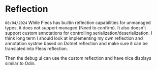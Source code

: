 # Reflection

`08/04/2024`
While Flecs has builtin reflection capabilities for unmanaged types, it does not support managed (Need to confirm).
It also doesn't support custom annotations for controlling serialization/deserialization. I think long term I should
look at implementing my own reflection and annotation systme based on Dotnet reflection and make sure it can be translated
into Flecs reflection. 

Then the debug ui can use the custom reflection and have nice displays similar to Odin.


